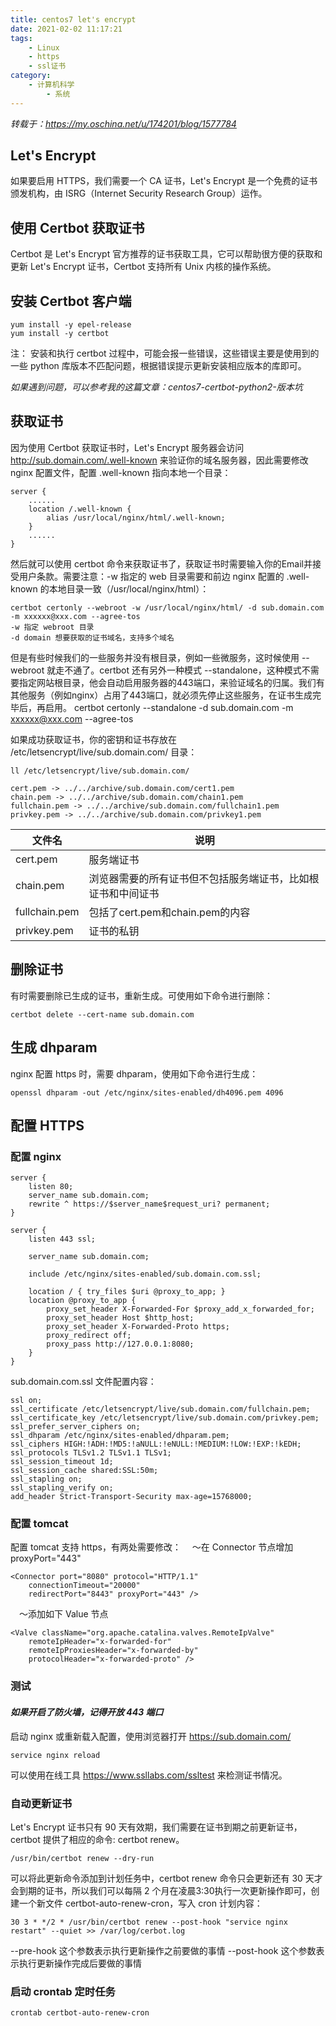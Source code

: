 ```yaml
---
title: centos7 let's encrypt
date: 2021-02-02 11:17:21
tags: 
    - Linux
    - https
    - ssl证书
category: 
    - 计算机科学
        - 系统
---
```

*转载于：https://my.oschina.net/u/174201/blog/1577784*

## Let's Encrypt
如果要启用 HTTPS，我们需要一个 CA 证书，Let's Encrypt 是一个免费的证书颁发机构，由 ISRG（Internet Security Research Group）运作。
<!--more-->
## 使用 Certbot 获取证书
Certbot 是 Let's Encrypt 官方推荐的证书获取工具，它可以帮助很方便的获取和更新 Let's Encrypt 证书，Certbot 支持所有 Unix 内核的操作系统。

## 安装 Certbot 客户端
    yum install -y epel-release
    yum install -y certbot
注： 安装和执行 certbot 过程中，可能会报一些错误，这些错误主要是使用到的一些 python 库版本不匹配问题，根据错误提示更新安装相应版本的库即可。

*如果遇到问题，可以参考我的这篇文章：centos7-certbot-python2-版本坑*

## 获取证书
因为使用 Certbot 获取证书时，Let's Encrypt 服务器会访问 http://sub.domain.com/.well-known 来验证你的域名服务器，因此需要修改 nginx 配置文件，配置 .well-known 指向本地一个目录：

    server {
        ......
        location /.well-known {
            alias /usr/local/nginx/html/.well-known;
        }
        ......
    }

然后就可以使用 certbot 命令来获取证书了，获取证书时需要输入你的Email并接受用户条款。需要注意：-w 指定的 web 目录需要和前边 nginx 配置的 .well-known 的本地目录一致（/usr/local/nginx/html）：

    certbot certonly --webroot -w /usr/local/nginx/html/ -d sub.domain.com -m xxxxxx@xxx.com --agree-tos
    -w 指定 webroot 目录
    -d domain 想要获取的证书域名，支持多个域名

但是有些时候我们的一些服务并没有根目录，例如一些微服务，这时候使用 --webroot 就走不通了。certbot 还有另外一种模式 --standalone，这种模式不需要指定网站根目录，他会自动启用服务器的443端口，来验证域名的归属。我们有其他服务（例如nginx）占用了443端口，就必须先停止这些服务，在证书生成完毕后，再启用。
    certbot certonly --standalone -d sub.domain.com -m xxxxxx@xxx.com --agree-tos

如果成功获取证书，你的密钥和证书存放在 /etc/letsencrypt/live/sub.domain.com/ 目录：

    ll /etc/letsencrypt/live/sub.domain.com/
    
    cert.pem -> ../../archive/sub.domain.com/cert1.pem
    chain.pem -> ../../archive/sub.domain.com/chain1.pem
    fullchain.pem -> ../../archive/sub.domain.com/fullchain1.pem
    privkey.pem -> ../../archive/sub.domain.com/privkey1.pem

|文件名|说明|
|---|---|
|cert.pem|	服务端证书|
|chain.pem|	浏览器需要的所有证书但不包括服务端证书，比如根证书和中间证书|
|fullchain.pem|	包括了cert.pem和chain.pem的内容|
|privkey.pem|	证书的私钥|

## 删除证书
有时需要删除已生成的证书，重新生成。可使用如下命令进行删除：

    certbot delete --cert-name sub.domain.com

## 生成 dhparam
nginx 配置 https 时，需要 dhparam，使用如下命令进行生成：

    openssl dhparam -out /etc/nginx/sites-enabled/dh4096.pem 4096

## 配置 HTTPS
### 配置 nginx
    server {
        listen 80;
        server_name sub.domain.com;
        rewrite ^ https://$server_name$request_uri? permanent;
    }
    
    server {
        listen 443 ssl;
    
        server_name sub.domain.com;
    
        include /etc/nginx/sites-enabled/sub.domain.com.ssl;
    
        location / { try_files $uri @proxy_to_app; }
        location @proxy_to_app {
            proxy_set_header X-Forwarded-For $proxy_add_x_forwarded_for;
            proxy_set_header Host $http_host;
            proxy_set_header X-Forwarded-Proto https;
            proxy_redirect off;
            proxy_pass http://127.0.0.1:8080;
        }
    }

sub.domain.com.ssl 文件配置内容：

    ssl on;
    ssl_certificate /etc/letsencrypt/live/sub.domain.com/fullchain.pem;
    ssl_certificate_key /etc/letsencrypt/live/sub.domain.com/privkey.pem;
    ssl_prefer_server_ciphers on;
    ssl_dhparam /etc/nginx/sites-enabled/dhparam.pem;
    ssl_ciphers HIGH:!ADH:!MD5:!aNULL:!eNULL:!MEDIUM:!LOW:!EXP:!kEDH;
    ssl_protocols TLSv1.2 TLSv1.1 TLSv1;
    ssl_session_timeout 1d;
    ssl_session_cache shared:SSL:50m;
    ssl_stapling on;
    ssl_stapling_verify on;
    add_header Strict-Transport-Security max-age=15768000;

### 配置 tomcat

配置 tomcat 支持 https，有两处需要修改：
　～在 Connector 节点增加 proxyPort="443"

    <Connector port="8080" protocol="HTTP/1.1"
        connectionTimeout="20000"
        redirectPort="8443" proxyPort="443" />

　～添加如下 Value 节点

    <Valve className="org.apache.catalina.valves.RemoteIpValve"
        remoteIpHeader="x-forwarded-for"
        remoteIpProxiesHeader="x-forwarded-by"
        protocolHeader="x-forwarded-proto" />
    
### 测试
#### *如果开启了防火墙，记得开放 443 端口*
启动 nginx 或重新载入配置，使用浏览器打开 https://sub.domain.com/

    service nginx reload

可以使用在线工具 https://www.ssllabs.com/ssltest 来检测证书情况。

### 自动更新证书

Let's Encrypt 证书只有 90 天有效期，我们需要在证书到期之前更新证书，certbot 提供了相应的命令: certbot renew。

    /usr/bin/certbot renew --dry-run

可以将此更新命令添加到计划任务中，certbot renew 命令只会更新还有 30 天才会到期的证书，所以我们可以每隔 2 个月在凌晨3:30执行一次更新操作即可，创建一个新文件 certbot-auto-renew-cron，写入 cron 计划内容：

    30 3 * */2 * /usr/bin/certbot renew --post-hook "service nginx restart" --quiet >> /var/log/cerbot.log
--pre-hook 这个参数表示执行更新操作之前要做的事情
--post-hook 这个参数表示执行更新操作完成后要做的事情

### 启动 crontab 定时任务

    crontab certbot-auto-renew-cron